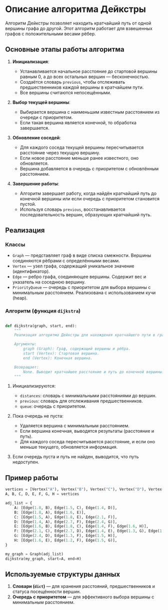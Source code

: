 # Описание алгоритма Дейкстры

Алгоритм Дейкстры позволяет находить кратчайший путь от одной вершины графа до другой. Этот алгоритм работает для взвешенных графов с положительными весами рёбер.

## Основные этапы работы алгоритма

1. **Инициализация**:
   - Устанавливается начальное расстояние до стартовой вершины равным 0, а до всех остальных вершин — бесконечностью.
   - Создаётся словарь `previous`, чтобы отслеживать предшественников каждой вершины в кратчайшем пути.
   - Все вершины считаются непосещёнными.

2. **Выбор текущей вершины**:
   - Выбирается вершина с наименьшим известным расстоянием из очереди с приоритетом.
   - Если такая вершина является конечной, то обработка завершается.

3. **Обновление соседей**:
   - Для каждого соседа текущей вершины пересчитывается расстояние через текущую вершину.
   - Если новое расстояние меньше ранее известного, оно обновляется.
   - Вершина добавляется в очередь с приоритетом с обновлённым расстоянием.

4. **Завершение работы**:
   - Алгоритм завершает работу, когда найдён кратчайший путь до конечной вершины или если очередь с приоритетом становится пустой.
   - Используя словарь `previous`, восстанавливается последовательность вершин, образующих кратчайший путь.

## Реализация

### Классы

- `Graph` — представляет граф в виде списка смежности. Вершины соединяются рёбрами с определёнными весами.
- `Vertex` — узел графа, содержащий уникальное значение (идентификатор).
- `Edge` — ребро графа, соединяющее вершины. Содержит вес и указатель на соседнюю вершину.
- `PriorityQueue` — очередь с приоритетом для выбора вершины с минимальным расстоянием. Реализована с использованием кучи (heap).

### Алгоритм (функция `dijkstra`)

```python

def dijkstra(graph, start, end):
    """
    Реализация алгоритма Дейкстры для нахождения кратчайшего пути в графе.

    Аргументы:
        graph (Graph): Граф, содержащий вершины и рёбра.
        start (Vertex): Стартовая вершина.
        end (Vertex): Конечная вершина.

    Возвращает:
        None. Выводит кратчайшее расстояние и путь до конечной вершины.
    """
```

1. Инициализируются:
   - `distances`: словарь с минимальными расстояниями до вершин.
   - `previous`: словарь для отслеживания предшественников.
   - `queue`: очередь с приоритетом.

2. Пока очередь не пуста:
   - Удаляется вершина с минимальным расстоянием.
   - Если вершина конечная, выводятся результаты (расстояние и путь).
   - Для каждого соседа пересчитывается расстояние, и если оно меньше текущего, обновляется информация.

3. Если очередь пуста и путь не найден, выводится, что путь недоступен.

## Пример работы

```python
vertices = [Vertex("A"), Vertex("B"), Vertex("C"), Vertex("D"), Vertex("E"), Vertex("F"), Vertex("G"), Vertex("H")]
A, B, C, D, E, F, G, H = vertices

adj_list = {
    A: [Edge(1.8, B), Edge(1.5, C), Edge(1.4, D)],
    B: [Edge(1.8, A), Edge(1.6, E)],
    C: [Edge(1.5, A), Edge(1.8, E), Edge(2.1, F)],
    D: [Edge(1.4, A), Edge(2.7, F), Edge(2.4, G)],
    E: [Edge(1.6, B), Edge(1.8, C), Edge(1.4, F), Edge(1.6, H)],
    F: [Edge(2.1, C), Edge(2.7, D), Edge(1.4, E), Edge(1.3, G), Edge(1.2, H)],
    G: [Edge(2.4, D), Edge(1.3, F), Edge(1.5, H)],
    H: [Edge(1.6, E), Edge(1.2, F), Edge(1.5, G)],
}

my_graph = Graph(adj_list)
dijkstra(my_graph, start=A, end=H)
```

## Используемые структуры данных

1. **Словари (`dict`)** — для хранения расстояний, предшественников и статуса посещённости вершин.
2. **Очередь с приоритетом** — для эффективного выбора вершины с минимальным расстоянием.